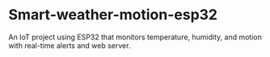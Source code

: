 # Smart-weather-motion-esp32
An IoT project using ESP32 that monitors temperature, humidity, and motion with real-time alerts and web server.
